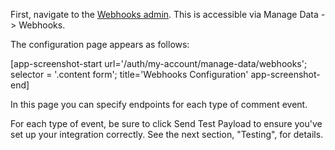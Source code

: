 First, navigate to the [Webhooks admin](https://fastcomments.com/auth/my-account/manage-data/webhooks). This is accessible via Manage Data -> Webhooks.

The configuration page appears as follows:

[app-screenshot-start url='/auth/my-account/manage-data/webhooks'; selector = '.content form'; title='Webhooks Configuration' app-screenshot-end]

In this page you can specify endpoints for each type of comment event.

For each type of event, be sure to click Send Test Payload to ensure you've set up your integration correctly. See the next section, "Testing", for details.
